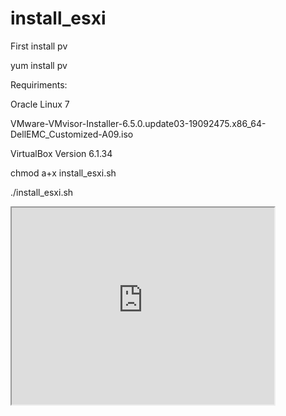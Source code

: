 # install_esxi
First install pv

yum install pv

Requiriments:

Oracle Linux 7

VMware-VMvisor-Installer-6.5.0.update03-19092475.x86_64-DellEMC_Customized-A09.iso

VirtualBox Version 6.1.34

chmod a+x install_esxi.sh

./install_esxi.sh

 <iframe width="420" height="315"
src="https://www.youtube.com/watch?v=My48o1ggVB8">
</iframe> 
